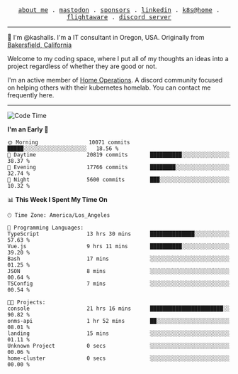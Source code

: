 <p align="center">
  <samp>
    <a href="https://jordanjones.org/">about me</a> .
    <a rel="me" href="https://mastodon.social/@kashall">mastodon</a> .
    <a href="https://github.com/sponsors/kashalls">sponsors</a> .
    <a href="https://linkedin.com/in/jordpjones">linkedin</a> .
    <a href="https://github.com/kashalls/home-cluster">k8s@home</a> .
    <a href="https://flightaware.com/adsb/stats/user/kashalls">flightaware</a> .
    <a href="https://discord.gg/V2WrCfqba9">discord server</a>
  </samp>
</p>

----------------------------------------------------------------

:wave: I'm @kashalls. I'm a IT consultant in Oregon, USA. Originally from [Bakersfield, California](https://maps.app.goo.gl/QQMtywTWghpXB6Tu6)

Welcome to my coding space, where I put all of my thoughts an ideas into a project regardless of whether they are good or not.

I'm an active member of [Home Operations](https://discord.gg/home-operations). A discord community focused on helping others with their kubernetes homelab. You can contact me frequently here.

----------------------------------------------------------------
<!--START_SECTION:waka-->
![Code Time](http://img.shields.io/badge/Code%20Time-1%2C839%20hrs%2029%20mins-blue)

**I'm an Early 🐤** 

```text
🌞 Morning                10071 commits       █████░░░░░░░░░░░░░░░░░░░░   18.56 % 
🌆 Daytime                20819 commits       ██████████░░░░░░░░░░░░░░░   38.37 % 
🌃 Evening                17766 commits       ████████░░░░░░░░░░░░░░░░░   32.74 % 
🌙 Night                  5600 commits        ███░░░░░░░░░░░░░░░░░░░░░░   10.32 % 
```


📊 **This Week I Spent My Time On** 

```text
🕑︎ Time Zone: America/Los_Angeles

💬 Programming Languages: 
TypeScript               13 hrs 30 mins      ██████████████░░░░░░░░░░░   57.63 % 
Vue.js                   9 hrs 11 mins       ██████████░░░░░░░░░░░░░░░   39.20 % 
Bash                     17 mins             ░░░░░░░░░░░░░░░░░░░░░░░░░   01.25 % 
JSON                     8 mins              ░░░░░░░░░░░░░░░░░░░░░░░░░   00.64 % 
TSConfig                 7 mins              ░░░░░░░░░░░░░░░░░░░░░░░░░   00.54 % 

🐱‍💻 Projects: 
console                  21 hrs 16 mins      ███████████████████████░░   90.82 % 
onms-api                 1 hr 52 mins        ██░░░░░░░░░░░░░░░░░░░░░░░   08.01 % 
landing                  15 mins             ░░░░░░░░░░░░░░░░░░░░░░░░░   01.11 % 
Unknown Project          0 secs              ░░░░░░░░░░░░░░░░░░░░░░░░░   00.06 % 
home-cluster             0 secs              ░░░░░░░░░░░░░░░░░░░░░░░░░   00.00 % 
```


<!--END_SECTION:waka-->